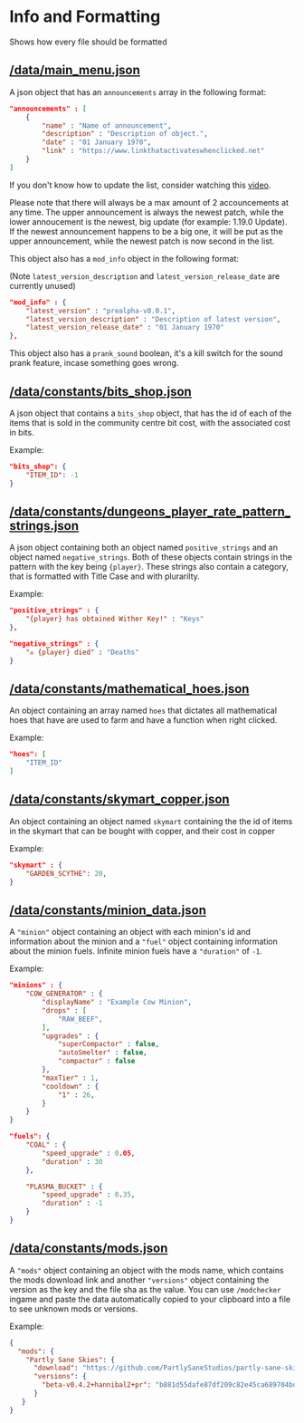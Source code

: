 # Info and Formatting

Shows how every file should be formatted

## [/data/main_menu.json](/data/main_menu.json)

A json object that has an ``announcements`` array in the following format:

```json
"announcements" : [
    {
        "name" : "Name of announcement",
        "description" : "Description of object.",
        "date" : "01 January 1970",
        "link" : "https://www.linkthatactivateswhenclicked.net"
    }
]
```
If you don't know how to update the list, consider watching this [video](https://1drv.ms/v/s!AuWyYgAuSoGDgqZv9dlJPpc8CL1A_A?e=fkeK57).

Please note that there will always be a max amount of 2 accouncements at any time. The upper announcement is always the newest patch, while the lower annoucement is the newest, big update (for example: 1.19.0 Update). If the newest announcement happens to be a big one, it will be put as the upper announcement, while the newest patch is now second in the list.


This object also has a ``mod_info`` object in the following format:

(Note ``latest_version_description`` and ``latest_version_release_date`` are currently unused)

```json
"mod_info" : {
    "latest_version" : "prealpha-v0.0.1",
    "latest_version_description" : "Description of latest version",
    "latest_version_release_date" : "01 January 1970"
},
```

This object also has a ``prank_sound`` boolean,
it's a kill switch for the sound prank feature, incase something goes wrong.


## [/data/constants/bits_shop.json](/data/constants/bits_shop.json)

A json object that contains a ``bits_shop`` object, that has the id of each of the items that is sold in the community centre bit cost, with the associated cost in bits.

Example:

```json
"bits_shop": {
    "ITEM_ID": -1
}
```

## [/data/constants/dungeons_player_rate_pattern_strings.json](/data/constants/dungeons_player_rate_pattern_strings.json)

A json object containing both an object named ``positive_strings`` and an object named ``negative_strings``. Both of these objects contain strings in the pattern with the key being ``{player}``. These strings also contain a category, that is formatted with Title Case and with plurarilty.

Example:

```json
"positive_strings" : {
    "{player} has obtained Wither Key!" : "Keys"
},

"negative_strings" : {
    "☠️ {player} died" : "Deaths"
}
```

## [/data/constants/mathematical_hoes.json](/data/constants/mathematical_hoes.json)

An object containing an array named ``hoes`` that dictates all mathematical hoes that have are used to farm and have a function when right clicked.

Example:

```json
"hoes": [
    "ITEM_ID"
]
```

## [/data/constants/skymart_copper.json](/data/constants/skymart_copper.json)

An object containing an object named ``skymart`` containing the the id of items in the skymart that can be bought with copper, and their cost in copper

Example:

```json
"skymart" : {
    "GARDEN_SCYTHE": 20,
}
```

## [/data/constants/minion_data.json](/data/constants/minion_data.json)

A ``"minion"`` object containing an object with each minion's id and information about the minion and a ``"fuel"`` object containing information about the minion fuels. Infinite minion fuels have a ``"duration"`` of ``-1``.

Example:

```json
"minions" : {
    "COW_GENERATOR" : {
        "displayName" : "Example Cow Minion",
        "drops" : [
            "RAW_BEEF",
        ],
        "upgrades" : {
            "superCompactor" : false,
            "autoSmelter" : false,
            "compactor" : false
        },
        "maxTier" : 1,
        "cooldown" : {
            "1" : 26,
        }
    }
}

"fuels": {
    "COAL" : {
        "speed_upgrade" : 0.05,
        "duration" : 30
    },

    "PLASMA_BUCKET" : {
        "speed_upgrade" : 0.35,
        "duration" : -1
    }
}
```

## [/data/constants/mods.json](/data/constants/mods.json)

A ``"mods"`` object containing an object with the mods name, which contains the mods download link and another ``"versions"`` object containing the version as the key and the file sha as the value.
You can use ``/modchecker`` ingame and paste the data automatically copied to your clipboard into a file to see unknown mods or versions.

Example:

```json
{
  "mods": {
    "Partly Sane Skies": {
      "download": "https://github.com/PartlySaneStudios/partly-sane-skies",
      "versions": {
        "beta-v0.4.2+hannibal2+pr": "b881d55dafe87df209c82e45ca689704bd2847ab62b0c053e14c4fcc1b392857"
      }
   }
}
```
